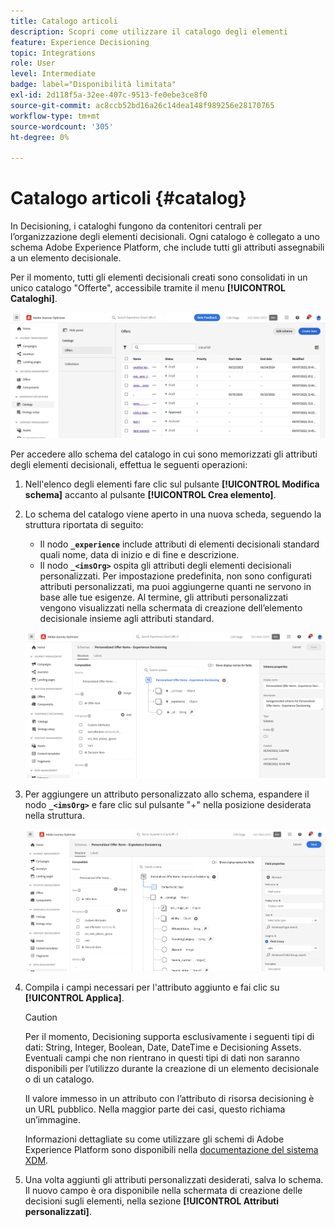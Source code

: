 ```yaml
---
title: Catalogo articoli
description: Scopri come utilizzare il catalogo degli elementi
feature: Experience Decisioning
topic: Integrations
role: User
level: Intermediate
badge: label="Disponibilità limitata"
exl-id: 2d118f5a-32ee-407c-9513-fe0ebe3ce8f0
source-git-commit: ac8ccb52bd16a26c14dea148f989256e28170765
workflow-type: tm+mt
source-wordcount: '305'
ht-degree: 0%

---
```


# Catalogo articoli {#catalog}

In Decisioning, i cataloghi fungono da contenitori centrali per l’organizzazione degli elementi decisionali. Ogni catalogo è collegato a uno schema Adobe Experience Platform, che include tutti gli attributi assegnabili a un elemento decisionale.

Per il momento, tutti gli elementi decisionali creati sono consolidati in un unico catalogo &quot;Offerte&quot;, accessibile tramite il menu **[!UICONTROL Cataloghi]**.

![](assets/catalogs-list.png)

Per accedere allo schema del catalogo in cui sono memorizzati gli attributi degli elementi decisionali, effettua le seguenti operazioni:

1. Nell&#39;elenco degli elementi fare clic sul pulsante **[!UICONTROL Modifica schema]** accanto al pulsante **[!UICONTROL Crea elemento]**.

1. Lo schema del catalogo viene aperto in una nuova scheda, seguendo la struttura riportata di seguito:

   * Il nodo **`_experience`** include attributi di elementi decisionali standard quali nome, data di inizio e di fine e descrizione.
   * Il nodo **`_<imsOrg>`** ospita gli attributi degli elementi decisionali personalizzati. Per impostazione predefinita, non sono configurati attributi personalizzati, ma puoi aggiungerne quanti ne servono in base alle tue esigenze. Al termine, gli attributi personalizzati vengono visualizzati nella schermata di creazione dell’elemento decisionale insieme agli attributi standard.

   ![](assets/catalogs-schema.png)

1. Per aggiungere un attributo personalizzato allo schema, espandere il nodo **`_<imsOrg>`** e fare clic sul pulsante &quot;+&quot; nella posizione desiderata nella struttura.

   ![](assets/catalogs-add.png)

1. Compila i campi necessari per l&#39;attributo aggiunto e fai clic su **[!UICONTROL Applica]**.

   >[!CAUTION]
   >
   >Per il momento, Decisioning supporta esclusivamente i seguenti tipi di dati: String, Integer, Boolean, Date, DateTime e Decisioning Assets. Eventuali campi che non rientrano in questi tipi di dati non saranno disponibili per l’utilizzo durante la creazione di un elemento decisionale o di un catalogo.

   Il valore immesso in un attributo con l’attributo di risorsa decisioning è un URL pubblico. Nella maggior parte dei casi, questo richiama un’immagine.

   Informazioni dettagliate su come utilizzare gli schemi di Adobe Experience Platform sono disponibili nella [documentazione del sistema XDM](https://experienceleague.adobe.com/docs/experience-platform/xdm/ui/overview.html?lang=it).

1. Una volta aggiunti gli attributi personalizzati desiderati, salva lo schema. Il nuovo campo è ora disponibile nella schermata di creazione delle decisioni sugli elementi, nella sezione **[!UICONTROL Attributi personalizzati]**.
